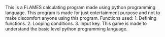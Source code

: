 This is a FLAMES calculating program made using python programming language. 
This program is made for just entertainment purpose and not to make discomfort anyone using this program.
Functions used:
      1. Defining functions.
      2. Looping conditions.
      3. Input key.
This game is made to understand the basic level python programming language.
